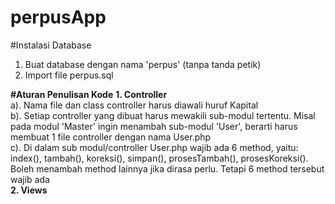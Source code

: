# perpusApp

#Instalasi Database
1. Buat database dengan nama 'perpus' (tanpa tanda petik)
2. Import file perpus.sql

<b>#Aturan Penulisan Kode</b>
<b>1. Controller</b> <br/>
  a). Nama file dan class controller harus diawali huruf Kapital<br/>
  b). Setiap controller yang dibuat harus mewakili sub-modul tertentu. Misal pada modul 'Master' ingin menambah sub-modul 'User', berarti harus membuat 1 file controller dengan nama User.php<br/>
  c). Di dalam sub modul/controller User.php wajib ada 6 method, yaitu: index(), tambah(), koreksi(), simpan(), prosesTambah(), prosesKoreksi(). Boleh menambah method lainnya jika dirasa perlu. Tetapi 6 method tersebut wajib ada
<br/>
<b>2. Views</b> <br/>

